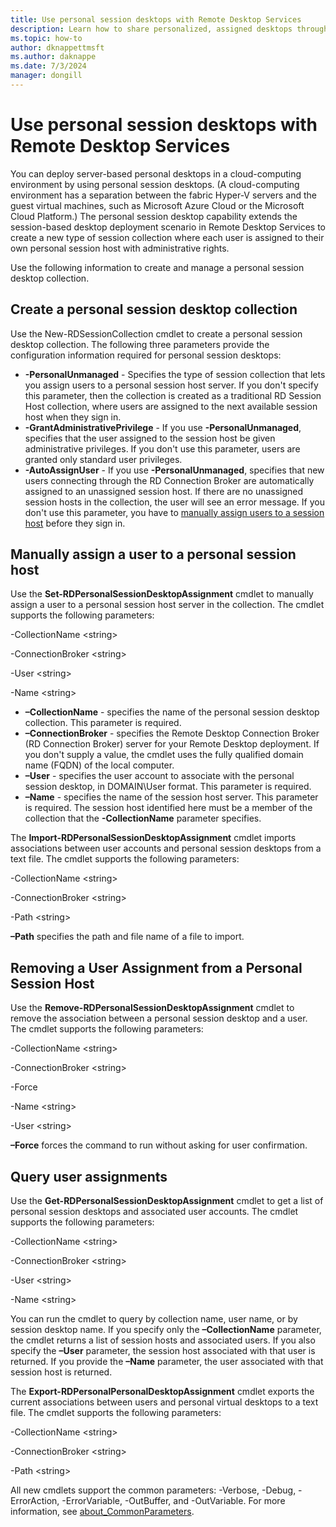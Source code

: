 ```yaml
---
title: Use personal session desktops with Remote Desktop Services
description: Learn how to share personalized, assigned desktops through RDS.
ms.topic: how-to
author: dknappettmsft
ms.author: daknappe
ms.date: 7/3/2024
manager: dongill
---
```

# Use personal session desktops with Remote Desktop Services

You can deploy server-based personal desktops in a cloud-computing environment by using personal session desktops.  (A cloud-computing environment has a separation between the fabric Hyper-V servers and the guest virtual machines, such as Microsoft Azure Cloud or the Microsoft Cloud Platform.) The personal session desktop capability extends the session-based desktop deployment scenario in Remote Desktop Services to create a new type of session collection where each user is assigned to their own personal session host with administrative rights.

Use the following information to create and manage a personal session desktop collection.

## Create a personal session desktop collection

Use the New-RDSessionCollection cmdlet to create a personal session desktop collection. The following three parameters provide the configuration information required for personal session desktops:

- **-PersonalUnmanaged** - Specifies the type of session collection that lets you assign users to a personal session host server. If you don't specify this parameter, then the collection is created as a traditional RD Session Host collection, where users are assigned to the next available session host when they sign in.
- **-GrantAdministrativePrivilege** - If you use **-PersonalUnmanaged**, specifies that the user assigned to the session host be given administrative privileges. If you don't use this parameter, users are granted only standard user privileges.
- **-AutoAssignUser** - If you use **-PersonalUnmanaged**, specifies that new users connecting through the RD Connection Broker are automatically assigned to an unassigned session host. If there are no unassigned session hosts in the collection, the user will see an error message. If you don't use this parameter, you have to [manually assign users to a session host](#manually-assign-a-user-to-a-personal-session-host) before they sign in.

## Manually assign a user to a personal session host
Use the **Set-RDPersonalSessionDesktopAssignment** cmdlet to manually assign a user to a personal session host server in the collection. The cmdlet supports the following parameters:

-CollectionName \<string\>

-ConnectionBroker \<string\>

-User \<string\>

-Name \<string\>

- **–CollectionName** - specifies the name of the personal session desktop collection. This parameter is required.
- **–ConnectionBroker** - specifies the Remote Desktop Connection Broker (RD Connection Broker) server for your Remote Desktop deployment. If you don't supply a value, the cmdlet uses the fully qualified domain name (FQDN) of the local computer.
- **–User** - specifies the user account to associate with the personal session desktop, in DOMAIN\User format. This parameter is required.
- **–Name** - specifies the name of the session host server. This parameter is required. The session host identified here must be a member of the collection that the **-CollectionName** parameter specifies.

The **Import-RDPersonalSessionDesktopAssignment** cmdlet imports associations between user accounts and personal session desktops from a text file. The cmdlet supports the following parameters:

-CollectionName \<string\>

-ConnectionBroker \<string\>

-Path \<string>

**–Path** specifies the path and file name of a file to import.

## Removing a User Assignment from a Personal Session Host
Use the **Remove-RDPersonalSessionDesktopAssignment** cmdlet to remove the association between a personal session desktop and a user. The cmdlet supports the following parameters:

-CollectionName \<string\>

-ConnectionBroker \<string\>

-Force

-Name \<string\>

-User \<string\>

**–Force** forces the command to run without asking for user confirmation.

## Query user assignments
Use the **Get-RDPersonalSessionDesktopAssignment** cmdlet to get a list of personal session desktops and associated user accounts. The cmdlet supports the following parameters:

-CollectionName \<string\>

-ConnectionBroker \<string\>

-User \<string\>

-Name \<string\>

You can run the cmdlet to query by collection name, user name, or by session desktop name. If you specify only the **–CollectionName** parameter, the cmdlet returns a list of session hosts and associated users. If you also specify the **–User** parameter, the session host associated with that user is returned. If you provide the **–Name** parameter, the user associated with that session host is returned.


The **Export-RDPersonalPersonalDesktopAssignment** cmdlet exports the current associations between users and personal virtual desktops to a text file. The cmdlet supports the following parameters:

-CollectionName \<string\>

-ConnectionBroker \<string\>

-Path \<string\>


All new cmdlets support the common parameters: -Verbose, -Debug, -ErrorAction, -ErrorVariable, -OutBuffer, and -OutVariable. For more information, see [about_CommonParameters](/powershell/module/microsoft.powershell.core/about/about_commonparameters).

